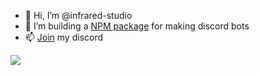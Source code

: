 - 👋 Hi, I’m @infrared-studio
- 👀 I’m building a [NPM package](https://www.npmjs.com/package/splitscript.js?activeTab=readme) for making discord bots
- 📫 [Join](https://discord.gg/6vZ9emknfJ) my discord
<!---
infrared-studio/infrared-studio is a ✨ special ✨ repository because its `README.md` (this file) appears on your GitHub profile.
You can click the Preview link to take a look at your changes.
--->
![](https://github-readme-stats.vercel.app/api/top-langs/?username=infrared-studio&langs_count=8&theme=dark&layout=compact)
